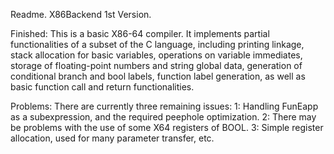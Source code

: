 Readme.
X86Backend 1st Version.

Finished:
This is a basic X86-64 compiler. It implements partial functionalities of a subset of the C language, including printing linkage, stack allocation for basic variables, operations on variable immediates, storage of floating-point numbers and string global data, generation of conditional branch and bool labels, function label generation, as well as basic function call and return functionalities.

Problems:
There are currently three remaining issues: 1: Handling FunEapp as a subexpression, and the required peephole optimization. 2: There may be problems with the use of some X64 registers of BOOL. 3: Simple register allocation, used for many parameter transfer, etc.